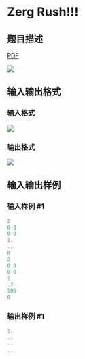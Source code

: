 # Zerg Rush!!!

## 题目描述

[problemUrl]: https://uva.onlinejudge.org/index.php?option=com_onlinejudge&Itemid=8&category=27&page=show_problem&problem=2622

[PDF](https://uva.onlinejudge.org/external/115/p11575.pdf)

![](https://cdn.luogu.com.cn/upload/vjudge_pic/UVA11575/1315257632a0b4e7d4581c0a51292a97b4f786e4.png)

## 输入输出格式

### 输入格式

![](https://cdn.luogu.com.cn/upload/vjudge_pic/UVA11575/9c62b2570fa4c493e9f021b44bc6d05b80c07bcc.png)

### 输出格式

![](https://cdn.luogu.com.cn/upload/vjudge_pic/UVA11575/ee273389c39da7e33e8dc4d7080861c9d651355f.png)

## 输入输出样例

### 输入样例 #1

```cpp
2
0 0
0 0
1.
..
0
2
0 0
0 0
1.
.2
100
0
```


### 输出样例 #1

```cpp
1.
..
..
..
```


